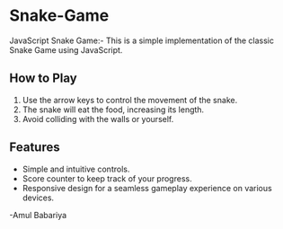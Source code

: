 # Snake-Game
 JavaScript Snake Game:-
This is a simple implementation of the classic Snake Game using JavaScript.

## How to Play

1. Use the arrow keys to control the movement of the snake.
2. The snake will eat the food, increasing its length.
3. Avoid colliding with the walls or yourself.

## Features

- Simple and intuitive controls.
- Score counter to keep track of your progress.
- Responsive design for a seamless gameplay experience on various devices.

-Amul Babariya